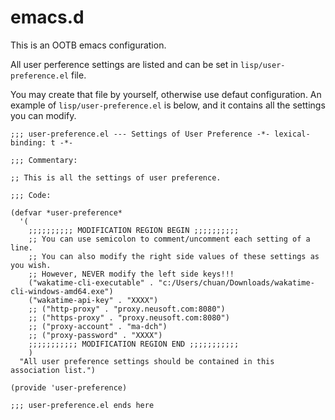 # emacs.d

This is an OOTB emacs configuration.

All user perference settings are listed and can be set in `lisp/user-preference.el` file.

You may create that file by yourself, otherwise use defaut configuration.
An example of `lisp/user-preference.el` is below, and it contains all the settings you can modify.

```elisp
;;; user-preference.el --- Settings of User Preference -*- lexical-binding: t -*-

;;; Commentary:

;; This is all the settings of user preference.

;;; Code:

(defvar *user-preference*
  '(
    ;;;;;;;;;; MODIFICATION REGION BEGIN ;;;;;;;;;;
    ;; You can use semicolon to comment/uncomment each setting of a line.
    ;; You can also modify the right side values of these settings as you wish.
    ;; However, NEVER modify the left side keys!!!
    ("wakatime-cli-executable" . "c:/Users/chuan/Downloads/wakatime-cli-windows-amd64.exe")
    ("wakatime-api-key" . "XXXX")
    ;; ("http-proxy" . "proxy.neusoft.com:8080")
    ;; ("https-proxy" . "proxy.neusoft.com:8080")
    ;; ("proxy-account" . "ma-dch")
    ;; ("proxy-password" . "XXXX")
    ;;;;;;;;;;; MODIFICATION REGION END ;;;;;;;;;;;
    )
  "All user preference settings should be contained in this association list.")

(provide 'user-preference)

;;; user-preference.el ends here

```
